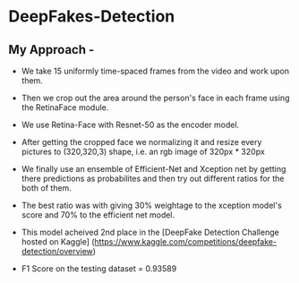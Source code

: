 # DeepFakes-Detection

## My Approach -

- We take 15 uniformly time-spaced frames from the video and work upon them.
- Then we crop out the area around the person's face in each frame using the RetinaFace module.
- We use Retina-Face with Resnet-50 as the encoder model.
- After getting the cropped face we normalizing it and resize every pictures to (320,320,3) shape, i.e. an rgb image of 320px * 320px
- We finally use an ensemble of Efficient-Net and Xception net by getting there predictions as probabilites and then try out different ratios for the both of them.
- The best ratio was with giving 30% weightage to the xception model's score and 70% to the efficient net model.

- This model acheived 2nd place in the [DeepFake Detection Challenge hosted on Kaggle] (https://www.kaggle.com/competitions/deepfake-detection/overview)
- F1 Score on the testing dataset = 0.93589
